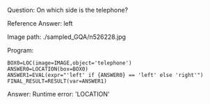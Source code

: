 Question: On which side is the telephone?

Reference Answer: left

Image path: ./sampled_GQA/n526228.jpg

Program:

```
BOX0=LOC(image=IMAGE,object='telephone')
ANSWER0=LOCATION(box=BOX0)
ANSWER1=EVAL(expr="'left' if {ANSWER0} == 'left' else 'right'")
FINAL_RESULT=RESULT(var=ANSWER1)
```
Answer: Runtime error: 'LOCATION'

